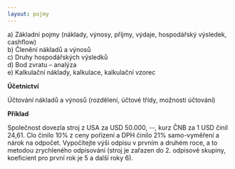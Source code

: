 ```yaml
---
layout: pojmy
---
```


a) Základní pojmy (náklady, výnosy, příjmy, výdaje, hospodářský výsledek, cashflow)  
b) Členění nákladů a výnosů  
c) Druhy hospodářských výsledků  
d) Bod zvratu – analýza  
e) Kalkulační náklady, kalkulace, kalkulační vzorec  

**Účetnictví**

Účtování nákladů a výnosů (rozdělení, účtové třídy, možnosti účtování)

**Příklad**

Společnost dovezla stroj z USA za USD 50.000, --, kurz ČNB za 1 USD činil 24,61. Clo činilo 10% z ceny pořízení a DPH činilo 21% samo-vyměření a nárok na odpočet. Vypočítejte výši odpisu v prvním a druhém roce, a to metodou zrychleného odpisování (stroj je zařazen do 2. odpisové skupiny, koeficient pro první rok je 5 a další roky 6).
